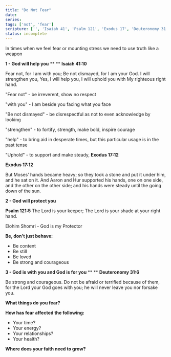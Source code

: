```yaml
---
title: "Do Not Fear"
date: 
series: 
tags: ['not', 'fear']
scripture: ['', 'Isaiah 41', 'Psalm 121', 'Exodus 17', 'Deuteronomy 31']
status: incomplete
---
```


In times when we feel fear or mounting stress we need to use truth like a weapon

**1 - God will help you**
**
**
**Isaiah 41:10**

Fear not, for I am with you; Be not dismayed, for I am your God. I will strengthen you, Yes, I will help you, I will uphold you with My righteous right hand.

"Fear not" - be irreverent, show no respect

"with you" - I am beside you facing what you face

"Be not dismayed" - be disrespectful as not to even acknowledge by looking

"strengthen" - to fortify, strength, make bold, inspire courage

"help" - to bring aid in desperate times, but this particular usage is in the past tense

"Uphold" - to support and make steady, **Exodus 17:12**

**Exodus 17:12**

But Moses’ hands became heavy; so they took a stone and put it under him, and he sat on it. And Aaron and Hur supported his hands, one on one side, and the other on the other side; and his hands were steady until the going down of the sun.

**2 - God will protect you**

**Psalm 121:5**
The Lord is your keeper;
The Lord is your shade at your right hand.

Elohim Shomri - God is my Protector

**Be, don't just behave:**

- Be content
- Be still
- Be loved
- Be strong and courageous

**3 - God is with you and God is for you**
**
**
**Deuteronomy 31:6**

Be strong and courageous. Do not be afraid or terrified because of them, for the Lord your God goes with you; he will never leave you nor forsake you.

**What things do you fear?**

**How has fear affected the following:**

- Your time?
- Your energy?
- Your relationships?
- Your health?

**Where does your faith need to grow?**